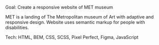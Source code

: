 Goal: Create a responsive website of MET museum

MET is a landing of The Metropolitan museum of Art with adaptive and responsive design. Website uses semantic markup for people with disabilities.

Tech: HTML, BEM, CSS, SCSS, Pixel Perfect, Figma, JavaScript
